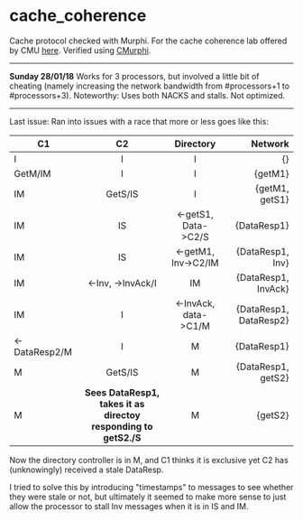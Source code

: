 # cache_coherence
Cache protocol checked with Murphi. For the cache coherence lab offered by CMU [here](https://users.ece.cmu.edu/~bgold/teaching/coherence.html).
Verified using [CMurphi](https://github.com/melver/cmurphi).

---

**Sunday 28/01/18** 
Works for 3 processors, but involved a little bit of cheating (namely increasing the network bandwidth from #processors+1 to #processors+3).
Noteworthy: Uses both NACKS and stalls.
Not optimized.

---

Last issue:
Ran into issues with a race that more or less goes like this:

| C1            | C2                | Directory           | Network                |
| ------------- |:-----------------:|:-------------------:|-----------------------:|
| I             | I                 |  I                  | {}                     |
|GetM/IM        | I                 |  I                  | {getM1}                |
| IM            | GetS/IS           | I                   | {getM1, getS1}         |
|IM             | IS                | <-getS1, Data->C2/S | {DataResp1}            |
| IM            | IS                | <-getM1, Inv->C2/IM | {DataResp1, Inv}       |
| IM            | <-Inv, ->InvAck/I | IM                  | {DataResp1, InvAck}    |
| IM            | I                 | <-InvAck, data->C1/M| {DataResp1, DataResp2} |
| <-DataResp2/M | I                 | M                   | {DataResp1}            |
| M             | GetS/IS           | M                   | {DataResp1, getS2}     |
| M             | **Sees DataResp1, takes it as directoy responding to getS2./S** | M | {getS2} |

Now the directory controller is in M, and C1 thinks it is exclusive yet C2 has (unknowingly) received a stale DataResp.

I tried to solve this by introducing "timestamps" to messages to see whether they were stale or not, but ultimately it seemed to make more sense to just allow the processor to stall Inv messages when it is in IS and IM.
